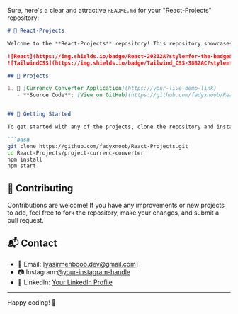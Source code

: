 Sure, here's a clear and attractive `README.md` for your "React-Projects" repository:

```markdown
# 🌟 React-Projects

Welcome to the **React-Projects** repository! This repository showcases a collection of projects built using **React.js** and **Tailwind CSS**.

![React](https://img.shields.io/badge/React-20232A?style=for-the-badge&logo=react&logoColor=61DAFB)
![TailwindCSS](https://img.shields.io/badge/Tailwind_CSS-38B2AC?style=for-the-badge&logo=tailwind-css&logoColor=white)

## 🚀 Projects

1. 💱 [Currency Converter Application](https://your-live-demo-link)
   - **Source Code**: [View on GitHub](https://github.com/fadyxnoob/Reacts-Projects/tree/main/currency-converter)


## 📖 Getting Started

To get started with any of the projects, clone the repository and install the necessary dependencies:

```bash
git clone https://github.com/fadyxnoob/React-Projects.git
cd React-Projects/project-currenc-converter
npm install
npm start
```

## 🤝 Contributing

Contributions are welcome! If you have any improvements or new projects to add, feel free to fork the repository, make your changes, and submit a pull request.

## 📬 Contact

- 📧 Email: [yasirmehboob.dev@gmail.com]
- 📷 Instagram:[@your-instagram-handle](https://www.instagram.com/byt3blitz/)
- 💼 LinkedIn: [Your LinkedIn Profile](https://www.linkedin.com/in/yasir-mehboob-56310a288/)

---

Happy coding! 🚀